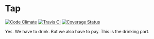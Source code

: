 Tap
===
[![Code Climate](https://codeclimate.com/github/ZeusWPI/Tap/badges/gpa.svg)](https://codeclimate.com/github/ZeusWPI/Tap)
[![Travis CI](https://travis-ci.org/ZeusWPI/Tap.svg)](https://travis-ci.org/ZeusWPI/Tap)
[![Coverage Status](https://coveralls.io/repos/ZeusWPI/Tap/badge.svg?branch=master&service=github)](https://coveralls.io/github/ZeusWPI/Tap?branch=master)

Yes. We have to drink. But we also have to pay. This is the drinking part.
